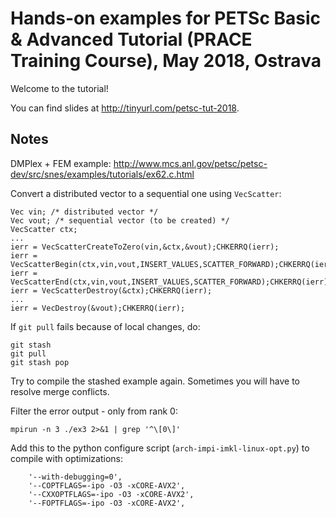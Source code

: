 Hands-on examples for PETSc Basic &amp; Advanced Tutorial (PRACE Training Course), May 2018, Ostrava
==========

Welcome to the tutorial!

You can find slides at http://tinyurl.com/petsc-tut-2018.

Notes
-----

DMPlex + FEM example:
http://www.mcs.anl.gov/petsc/petsc-dev/src/snes/examples/tutorials/ex62.c.html

Convert a distributed vector to a sequential one using `VecScatter`:
```
Vec vin; /* distributed vector */
Vec vout; /* sequential vector (to be created) */
VecScatter ctx;
...
ierr = VecScatterCreateToZero(vin,&ctx,&vout);CHKERRQ(ierr);
ierr = VecScatterBegin(ctx,vin,vout,INSERT_VALUES,SCATTER_FORWARD);CHKERRQ(ierr);
ierr = VecScatterEnd(ctx,vin,vout,INSERT_VALUES,SCATTER_FORWARD);CHKERRQ(ierr);
ierr = VecScatterDestroy(&ctx);CHKERRQ(ierr);
...
ierr = VecDestroy(&vout);CHKERRQ(ierr);
```

If `git pull` fails because of local changes, do:
```
git stash
git pull
git stash pop
```
Try to compile the stashed example again. Sometimes you will have to resolve merge conflicts.

Filter the error output - only from rank 0:
```
mpirun -n 3 ./ex3 2>&1 | grep '^\[0\]'

```

Add this to the python configure script (`arch-impi-imkl-linux-opt.py`) to compile with optimizations:
```
    '--with-debugging=0',
    '--COPTFLAGS=-ipo -O3 -xCORE-AVX2',
    '--CXXOPTFLAGS=-ipo -O3 -xCORE-AVX2',
    '--FOPTFLAGS=-ipo -O3 -xCORE-AVX2',
```
